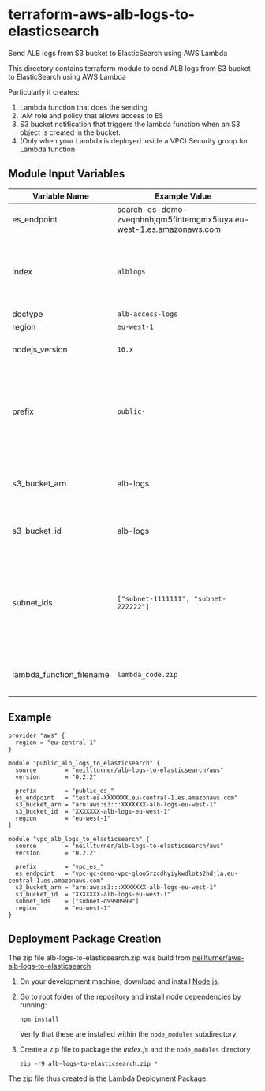 # terraform-aws-alb-logs-to-elasticsearch
Send ALB logs from S3 bucket to ElasticSearch using AWS Lambda

This directory contains terraform module to send ALB logs from S3 bucket to ElasticSearch using AWS Lambda

Particularly it creates:

1. Lambda function that does the sending
2. IAM role and policy that allows access to ES
3. S3 bucket notification that triggers the lambda function when an S3 object is created in the bucket.
4. (Only when your Lambda is deployed inside a VPC) Security group for Lambda function

## Module Input Variables


| Variable Name            | Example Value                                                        | Description                                                                                                             | Default Value                                  | Required |
| ------------------------ | -------------------------------------------------------------------- | ----------------------------------------------------------------------------------------------------------------------- | ---------------------------------------------- | -------- |
| es_endpoint              | search-es-demo-zveqnhnhjqm5flntemgmx5iuya.eu-west-1.es.amazonaws.com | AWS ES fqdn without http://                                                                                             | `None`                                         | True     |
| index                    | `alblogs`                                                            | Index to create. adds a timestamp to index. Example: alblogs-2016.03.31`                                                | `alblogs`                                      | False    |
| doctype                  | `alb-access-logs`                                                    | doctype                                                                                                                 | `alb-access-logs`                              | False    |
| region                   | `eu-west-1`                                                          | AWS region                                                                                                              | `None`                                         | True     |
| nodejs_version           | `16.x`                                                               | Nodejs version to be used                                                                                               | `14.x`                                         | False    |
| prefix                   | `public-`                                                            | A prefix for the resource names, this helps create multiple instances of this stack for different environments          |                                                | False    |
| s3_bucket_arn            | alb-logs                                                             | The arn of the s3 bucket containing the alb logs                                                                        | `None`                                         | True     |
| s3_bucket_id             | alb-logs                                                             | The id of the s3 bucket containing the alb logs                                                                         | `None`                                         | True     |
| subnet_ids               | `["subnet-1111111", "subnet-222222"]`                                | Subnet IDs you want to deploy the lambda in. Only fill this in if you want to deploy your Lambda function inside a VPC. |                                                | False    |
| lambda_function_filename | `lambda_code.zip`                                                    | Filename with the lambda's source code.                                                                                 | `${path.module}/alb-logs-to-elasticsearch.zip` | False    |

## Example

```
provider "aws" {
  region = "eu-central-1"
}

module "public_alb_logs_to_elasticsearch" {
  source        = "neillturner/alb-logs-to-elasticsearch/aws"
  version       = "0.2.2"

  prefix        = "public_es_"
  es_endpoint   = "test-es-XXXXXXX.eu-central-1.es.amazonaws.com"
  s3_bucket_arn = "arn:aws:s3:::XXXXXXX-alb-logs-eu-west-1"
  s3_bucket_id  = "XXXXXXX-alb-logs-eu-west-1"
  region        = "eu-west-1"
}

module "vpc_alb_logs_to_elasticsearch" {
  source        = "neillturner/alb-logs-to-elasticsearch/aws"
  version       = "0.2.2"

  prefix        = "vpc_es_"
  es_endpoint   = "vpc-gc-demo-vpc-gloo5rzcdhyiykwdlots2hdjla.eu-central-1.es.amazonaws.com"
  s3_bucket_arn = "arn:aws:s3:::XXXXXXX-alb-logs-eu-west-1"
  s3_bucket_id  = "XXXXXXX-alb-logs-eu-west-1"
  subnet_ids    = ["subnet-d9990999"]
  region        = "eu-west-1"
}
```

## Deployment Package Creation

The zip file alb-logs-to-elasticsearch.zip was build from [neillturner/aws-alb-logs-to-elasticsearch](https://github.com/neillturner/aws-alb-logs-to-elasticsearch)

1. On your development machine, download and install [Node.js](https://nodejs.org/en/).
2. Go to root folder of the repository and install node dependencies by running:

   ```
   npm install
   ```

   Verify that these are installed within the `node_modules` subdirectory.
3. Create a zip file to package the *index.js* and the `node_modules` directory

   ```
   zip -r9 alb-logs-to-elasticsearch.zip *
   ```

The zip file thus created is the Lambda Deployment Package.
